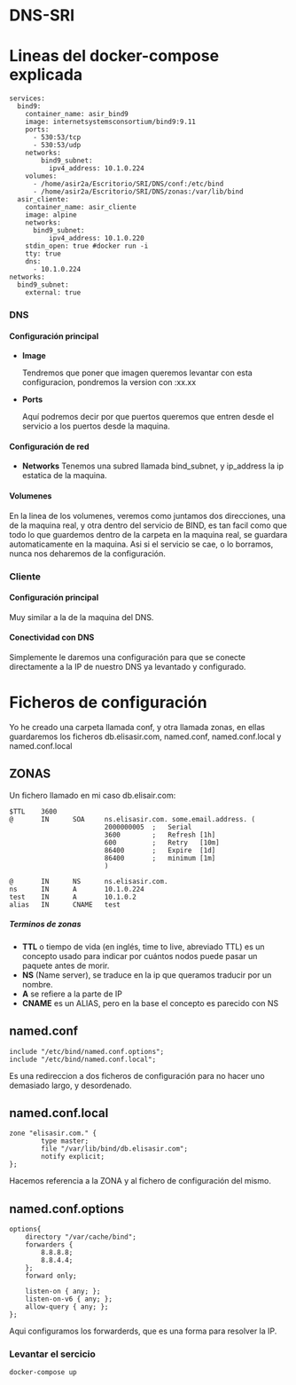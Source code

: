 # DNS-SRI

# Lineas del docker-compose explicada

```
services:
  bind9:
    container_name: asir_bind9
    image: internetsystemsconsortium/bind9:9.11
    ports:
      - 530:53/tcp
      - 530:53/udp
    networks:
        bind9_subnet:
          ipv4_address: 10.1.0.224
    volumes:
      - /home/asir2a/Escritorio/SRI/DNS/conf:/etc/bind
      - /home/asir2a/Escritorio/SRI/DNS/zonas:/var/lib/bind
  asir_cliente:
    container_name: asir_cliente
    image: alpine
    networks:
      bind9_subnet:
          ipv4_address: 10.1.0.220
    stdin_open: true #docker run -i
    tty: true
    dns:
      - 10.1.0.224
networks:
  bind9_subnet:
    external: true      
```


### DNS
#### Configuración principal
* **Image**

  Tendremos que poner que imagen queremos levantar con esta configuracion, pondremos la version con :xx.xx
* **Ports**

  Aquí podremos decir por que puertos queremos que entren desde el servicio a los puertos desde la maquina.



#### Configuración de red

* **Networks**
  Tenemos una subred llamada bind_subnet, y ip_address la ip estatica de la maquina.

#### Volumenes
  En la linea de los volumenes, veremos como juntamos dos direcciones, una de la maquina real, y otra dentro del servicio de BIND, es tan facil como que todo lo que guardemos dentro de la carpeta en la maquina real, se guardara automaticamente en la maquina. 
Asi si el servicio se cae, o lo borramos, nunca nos deharemos de la configuración.


### Cliente
#### Configuración principal

  Muy similar a la de la maquina del DNS.
#### Conectividad con DNS
  Simplemente le daremos una configuración para que se conecte directamente a la IP de nuestro DNS ya levantado y configurado.


# Ficheros de configuración

Yo he creado una carpeta llamada conf, y otra llamada zonas, en ellas guardaremos los ficheros db.elisasir.com, named.conf, named.conf.local y named.conf.local
## ZONAS
Un fichero llamado en mi caso db.elisair.com:

```
$TTL    3600
@       IN      SOA     ns.elisasir.com. some.email.address. (
                        2000000005  ;   Serial
                        3600        ;   Refresh [1h]
                        600         ;   Retry   [10m]
                        86400       ;   Expire  [1d]
                        86400       ;   minimum [1m]
                        )

@       IN      NS      ns.elisasir.com.
ns      IN      A       10.1.0.224
test    IN      A       10.1.0.2
alias   IN      CNAME   test

```

##### Terminos de zonas
* **TTL**
  o tiempo de vida (en inglés, time to live, abreviado TTL) es un concepto usado para indicar por cuántos nodos puede pasar un paquete antes de morir.
* **NS**
  (Name server), se traduce en la ip que queramos traducir por un nombre.
* **A**
   se refiere a la parte de IP
* **CNAME**
  es un ALIAS, pero en la base el concepto es parecido con NS

## named.conf

```
include "/etc/bind/named.conf.options";
include "/etc/bind/named.conf.local";

```
Es una redireccion a dos ficheros de configuración para no hacer uno demasiado largo, y desordenado.

## named.conf.local
```
zone "elisasir.com." {
        type master;
        file "/var/lib/bind/db.elisasir.com";
        notify explicit;
};
```
Hacemos referencia a la ZONA y al fichero de configuración del mismo.


## named.conf.options
```
options{
    directory "/var/cache/bind";
    forwarders {
        8.8.8.8;
        8.8.4.4;
    };
    forward only;

    listen-on { any; };
    listen-on-v6 { any; };
    allow-query { any; };
};
```
Aqui configuramos los forwarderds, que es una forma para resolver la IP.


### Levantar el sercicio 

```
docker-compose up
```
